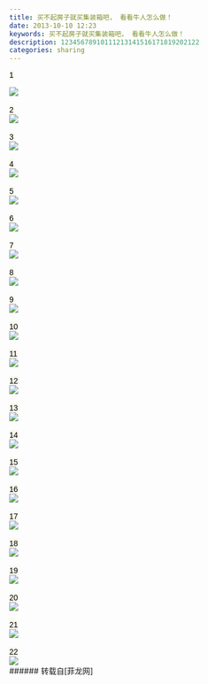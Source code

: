 ```yaml
---
title: 买不起房子就买集装箱吧， 看看牛人怎么做！
date: 2013-10-10 12:23
keywords: 买不起房子就买集装箱吧， 看看牛人怎么做！
description: 12345678910111213141516171819202122
categories: sharing
---
```

<td class="t_f" id="postmessage_61800">

<font color="#000"><font style="background-color:rgb(249, 249, 236)"><font face="Arial">1</font></font></font><br/>

<img aid="24671" data-cf-modified-c946b42dc56bd91bb4c0f2c5-="" file="data/attachment/forum/201310/10/122208nzvgdwcmcgcdgyld.jpg.thumb.jpg" id="aimg_24671" inpost="1" onclick="" onmouseover="" src="http://www.flw.ph/data/attachment/forum/201310/10/122208nzvgdwcmcgcdgyld.jpg" style="cursor:pointer" zoomfile="data/attachment/forum/201310/10/122208nzvgdwcmcgcdgyld.jpg"/>


<br/>
<br/>
<font color="#000"><font style="background-color:rgb(249, 249, 236)"><font face="Arial">2</font></font></font><br/>

<img aid="24672" data-cf-modified-c946b42dc56bd91bb4c0f2c5-="" file="data/attachment/forum/201310/10/122210pkbshm9t96nqpqmq.jpg.thumb.jpg" id="aimg_24672" inpost="1" onclick="" onmouseover="" src="http://www.flw.ph/data/attachment/forum/201310/10/122210pkbshm9t96nqpqmq.jpg" style="cursor:pointer" zoomfile="data/attachment/forum/201310/10/122210pkbshm9t96nqpqmq.jpg"/>


<br/>
<br/>
<font color="#000"><font style="background-color:rgb(249, 249, 236)"><font face="Arial">3</font></font></font><br/>

<img aid="24673" data-cf-modified-c946b42dc56bd91bb4c0f2c5-="" file="data/attachment/forum/201310/10/122212ib4h6ho4b94ua6nd.jpg.thumb.jpg" id="aimg_24673" inpost="1" onclick="" onmouseover="" src="http://www.flw.ph/data/attachment/forum/201310/10/122212ib4h6ho4b94ua6nd.jpg" style="cursor:pointer" zoomfile="data/attachment/forum/201310/10/122212ib4h6ho4b94ua6nd.jpg"/>


<br/>
<br/>
<font color="#000"><font style="background-color:rgb(249, 249, 236)"><font face="Arial">4</font></font></font><br/>

<img aid="24674" data-cf-modified-c946b42dc56bd91bb4c0f2c5-="" file="data/attachment/forum/201310/10/122214r85q6nc135a3xy1j.jpg.thumb.jpg" id="aimg_24674" inpost="1" onclick="" onmouseover="" src="http://www.flw.ph/data/attachment/forum/201310/10/122214r85q6nc135a3xy1j.jpg" style="cursor:pointer" zoomfile="data/attachment/forum/201310/10/122214r85q6nc135a3xy1j.jpg"/>


<br/>
<br/>
<font color="#000"><font style="background-color:rgb(249, 249, 236)"><font face="Arial">5</font></font></font><br/>

<img aid="24675" data-cf-modified-c946b42dc56bd91bb4c0f2c5-="" file="data/attachment/forum/201310/10/122217dk21uqhaxihu69zp.jpg.thumb.jpg" id="aimg_24675" inpost="1" onclick="" onmouseover="" src="http://www.flw.ph/data/attachment/forum/201310/10/122217dk21uqhaxihu69zp.jpg" style="cursor:pointer" zoomfile="data/attachment/forum/201310/10/122217dk21uqhaxihu69zp.jpg"/>


<br/>
<br/>
<font color="#000"><font style="background-color:rgb(249, 249, 236)"><font face="Arial">6</font></font></font><br/>

<img aid="24676" data-cf-modified-c946b42dc56bd91bb4c0f2c5-="" file="data/attachment/forum/201310/10/122219sbmbenyggg1yyk83.jpg.thumb.jpg" id="aimg_24676" inpost="1" onclick="" onmouseover="" src="http://www.flw.ph/data/attachment/forum/201310/10/122219sbmbenyggg1yyk83.jpg" style="cursor:pointer" zoomfile="data/attachment/forum/201310/10/122219sbmbenyggg1yyk83.jpg"/>


<br/>
<br/>
<font color="#000"><font style="background-color:rgb(249, 249, 236)"><font face="Arial">7</font></font></font><br/>

<img aid="24677" data-cf-modified-c946b42dc56bd91bb4c0f2c5-="" file="data/attachment/forum/201310/10/122222u55e5e5u0y380ye0.jpg.thumb.jpg" id="aimg_24677" inpost="1" onclick="" onmouseover="" src="http://www.flw.ph/data/attachment/forum/201310/10/122222u55e5e5u0y380ye0.jpg" style="cursor:pointer" zoomfile="data/attachment/forum/201310/10/122222u55e5e5u0y380ye0.jpg"/>


<br/>
<br/>
<font color="#000"><font style="background-color:rgb(249, 249, 236)"><font face="Arial">8</font></font></font><br/>

<img aid="24678" data-cf-modified-c946b42dc56bd91bb4c0f2c5-="" file="data/attachment/forum/201310/10/122224b1nbj7b7njeb6j7t.jpg.thumb.jpg" id="aimg_24678" inpost="1" onclick="" onmouseover="" src="http://www.flw.ph/data/attachment/forum/201310/10/122224b1nbj7b7njeb6j7t.jpg" style="cursor:pointer" zoomfile="data/attachment/forum/201310/10/122224b1nbj7b7njeb6j7t.jpg"/>


<br/>
<br/>
<font color="#000"><font style="background-color:rgb(249, 249, 236)"><font face="Arial">9</font></font></font><br/>

<img aid="24679" data-cf-modified-c946b42dc56bd91bb4c0f2c5-="" file="data/attachment/forum/201310/10/122225w3kxqlqwl1df7blf.jpg.thumb.jpg" id="aimg_24679" inpost="1" onclick="" onmouseover="" src="http://www.flw.ph/data/attachment/forum/201310/10/122225w3kxqlqwl1df7blf.jpg" style="cursor:pointer" zoomfile="data/attachment/forum/201310/10/122225w3kxqlqwl1df7blf.jpg"/>


<br/>
<br/>
<font color="#000"><font style="background-color:rgb(249, 249, 236)"><font face="Arial">10</font></font></font><br/>

<img aid="24680" data-cf-modified-c946b42dc56bd91bb4c0f2c5-="" file="data/attachment/forum/201310/10/122227hrrt0ze8ze68exxx.jpg.thumb.jpg" id="aimg_24680" inpost="1" onclick="" onmouseover="" src="http://www.flw.ph/data/attachment/forum/201310/10/122227hrrt0ze8ze68exxx.jpg" style="cursor:pointer" zoomfile="data/attachment/forum/201310/10/122227hrrt0ze8ze68exxx.jpg"/>


<br/>
<br/>
<font color="#000"><font style="background-color:rgb(249, 249, 236)"><font face="Arial">11</font></font></font><br/>

<img aid="24681" data-cf-modified-c946b42dc56bd91bb4c0f2c5-="" file="data/attachment/forum/201310/10/122229s5ildtyse3idos5l.jpg.thumb.jpg" id="aimg_24681" inpost="1" onclick="" onmouseover="" src="http://www.flw.ph/data/attachment/forum/201310/10/122229s5ildtyse3idos5l.jpg" style="cursor:pointer" zoomfile="data/attachment/forum/201310/10/122229s5ildtyse3idos5l.jpg"/>


<br/>
<br/>
<font color="#000"><font style="background-color:rgb(249, 249, 236)"><font face="Arial">12</font></font></font><br/>

<img aid="24682" data-cf-modified-c946b42dc56bd91bb4c0f2c5-="" file="data/attachment/forum/201310/10/122231b4j4udxcodcmdzmu.jpg.thumb.jpg" id="aimg_24682" inpost="1" onclick="" onmouseover="" src="http://www.flw.ph/data/attachment/forum/201310/10/122231b4j4udxcodcmdzmu.jpg" style="cursor:pointer" zoomfile="data/attachment/forum/201310/10/122231b4j4udxcodcmdzmu.jpg"/>


<br/>
<br/>
<font color="#000"><font style="background-color:rgb(249, 249, 236)"><font face="Arial">13</font></font></font><br/>

<img aid="24683" data-cf-modified-c946b42dc56bd91bb4c0f2c5-="" file="data/attachment/forum/201310/10/122234xgn0pzqlll62l7p7.jpg.thumb.jpg" id="aimg_24683" inpost="1" onclick="" onmouseover="" src="http://www.flw.ph/data/attachment/forum/201310/10/122234xgn0pzqlll62l7p7.jpg" style="cursor:pointer" zoomfile="data/attachment/forum/201310/10/122234xgn0pzqlll62l7p7.jpg"/>


<br/>
<br/>
<font color="#000"><font style="background-color:rgb(249, 249, 236)"><font face="Arial">14</font></font></font><br/>

<img aid="24684" data-cf-modified-c946b42dc56bd91bb4c0f2c5-="" file="data/attachment/forum/201310/10/122237g1xzr1b1mzy4byk1.jpg.thumb.jpg" id="aimg_24684" inpost="1" onclick="" onmouseover="" src="http://www.flw.ph/data/attachment/forum/201310/10/122237g1xzr1b1mzy4byk1.jpg" style="cursor:pointer" zoomfile="data/attachment/forum/201310/10/122237g1xzr1b1mzy4byk1.jpg"/>


<br/>
<br/>
<font color="#000"><font style="background-color:rgb(249, 249, 236)"><font face="Arial">15</font></font></font><br/>

<img aid="24685" data-cf-modified-c946b42dc56bd91bb4c0f2c5-="" file="data/attachment/forum/201310/10/122239ddh6l9hlwxdldm2x.jpg.thumb.jpg" id="aimg_24685" inpost="1" onclick="" onmouseover="" src="http://www.flw.ph/data/attachment/forum/201310/10/122239ddh6l9hlwxdldm2x.jpg" style="cursor:pointer" zoomfile="data/attachment/forum/201310/10/122239ddh6l9hlwxdldm2x.jpg"/>


<br/>
<br/>
<font color="#000"><font style="background-color:rgb(249, 249, 236)"><font face="Arial">16</font></font></font><br/>

<img aid="24686" data-cf-modified-c946b42dc56bd91bb4c0f2c5-="" file="data/attachment/forum/201310/10/122240poxkdpnnd9pxvq1f.jpg.thumb.jpg" id="aimg_24686" inpost="1" onclick="" onmouseover="" src="http://www.flw.ph/data/attachment/forum/201310/10/122240poxkdpnnd9pxvq1f.jpg" style="cursor:pointer" zoomfile="data/attachment/forum/201310/10/122240poxkdpnnd9pxvq1f.jpg"/>


<br/>
<br/>
<font color="#000"><font style="background-color:rgb(249, 249, 236)"><font face="Arial">17</font></font></font><br/>

<img aid="24687" data-cf-modified-c946b42dc56bd91bb4c0f2c5-="" file="data/attachment/forum/201310/10/122242qxilihrxtdibrviz.jpg.thumb.jpg" id="aimg_24687" inpost="1" onclick="" onmouseover="" src="http://www.flw.ph/data/attachment/forum/201310/10/122242qxilihrxtdibrviz.jpg" style="cursor:pointer" zoomfile="data/attachment/forum/201310/10/122242qxilihrxtdibrviz.jpg"/>


<br/>
<br/>
<font color="#000"><font style="background-color:rgb(249, 249, 236)"><font face="Arial">18</font></font></font><br/>

<img aid="24688" data-cf-modified-c946b42dc56bd91bb4c0f2c5-="" file="data/attachment/forum/201310/10/122246sh3k5ppjhjyhykkj.jpg.thumb.jpg" id="aimg_24688" inpost="1" onclick="" onmouseover="" src="http://www.flw.ph/data/attachment/forum/201310/10/122246sh3k5ppjhjyhykkj.jpg" style="cursor:pointer" zoomfile="data/attachment/forum/201310/10/122246sh3k5ppjhjyhykkj.jpg"/>


<br/>
<br/>
<font color="#000"><font style="background-color:rgb(249, 249, 236)"><font face="Arial">19</font></font></font><br/>

<img aid="24689" data-cf-modified-c946b42dc56bd91bb4c0f2c5-="" file="data/attachment/forum/201310/10/122248soj4ifzz5eyijpiz.jpg.thumb.jpg" id="aimg_24689" inpost="1" onclick="" onmouseover="" src="http://www.flw.ph/data/attachment/forum/201310/10/122248soj4ifzz5eyijpiz.jpg" style="cursor:pointer" zoomfile="data/attachment/forum/201310/10/122248soj4ifzz5eyijpiz.jpg"/>


<br/>
<br/>
<font color="#000"><font style="background-color:rgb(249, 249, 236)"><font face="Arial">20</font></font></font><br/>

<img aid="24690" data-cf-modified-c946b42dc56bd91bb4c0f2c5-="" file="data/attachment/forum/201310/10/122251kuxjx4fqfkxkiify.jpg.thumb.jpg" id="aimg_24690" inpost="1" onclick="" onmouseover="" src="http://www.flw.ph/data/attachment/forum/201310/10/122251kuxjx4fqfkxkiify.jpg" style="cursor:pointer" zoomfile="data/attachment/forum/201310/10/122251kuxjx4fqfkxkiify.jpg"/>


<br/>
<br/>
<font color="#000"><font style="background-color:rgb(249, 249, 236)"><font face="Arial">21</font></font></font><br/>

<img aid="24691" data-cf-modified-c946b42dc56bd91bb4c0f2c5-="" file="data/attachment/forum/201310/10/122254kx4iningg6z0gye0.jpg.thumb.jpg" id="aimg_24691" inpost="1" onclick="" onmouseover="" src="http://www.flw.ph/data/attachment/forum/201310/10/122254kx4iningg6z0gye0.jpg" style="cursor:pointer" zoomfile="data/attachment/forum/201310/10/122254kx4iningg6z0gye0.jpg"/>


<br/>
<br/>
<font color="#000"><font style="background-color:rgb(249, 249, 236)"><font face="Arial">22</font></font></font><br/>

<img aid="24692" data-cf-modified-c946b42dc56bd91bb4c0f2c5-="" file="data/attachment/forum/201310/10/122257xsqsv7k6xi7ntnpp.jpg.thumb.jpg" id="aimg_24692" inpost="1" onclick="" onmouseover="" src="http://www.flw.ph/data/attachment/forum/201310/10/122257xsqsv7k6xi7ntnpp.jpg" style="cursor:pointer" zoomfile="data/attachment/forum/201310/10/122257xsqsv7k6xi7ntnpp.jpg"/>


<br/>
</td>
###### 转载自[菲龙网]
